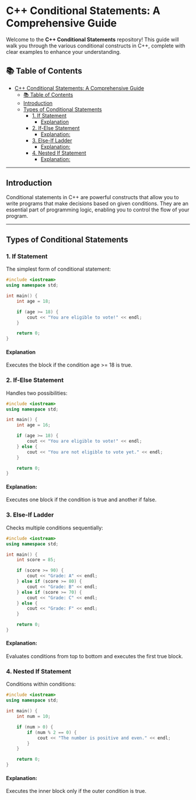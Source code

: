 # C++ Conditional Statements: A Comprehensive Guide

Welcome to the **C++ Conditional Statements** repository! This guide will walk you through the various conditional constructs in C++, complete with clear examples to enhance your understanding.

## 📚 Table of Contents
- [C++ Conditional Statements: A Comprehensive Guide](#c-conditional-statements-a-comprehensive-guide)
  - [📚 Table of Contents](#-table-of-contents)
  - [Introduction](#introduction)
  - [Types of Conditional Statements](#types-of-conditional-statements)
    - [1. If Statement](#1-if-statement)
      - [Explanation](#explanation)
    - [2. If-Else Statement](#2-if-else-statement)
      - [Explanation:](#explanation-1)
    - [3. Else-If Ladder](#3-else-if-ladder)
      - [Explanation:](#explanation-2)
    - [4. Nested If Statement](#4-nested-if-statement)
      - [Explanation:](#explanation-3)

---

## Introduction

Conditional statements in C++ are powerful constructs that allow you to write programs that make decisions based on given conditions. They are an essential part of programming logic, enabling you to control the flow of your program.

---

## Types of Conditional Statements

### 1. If Statement
The simplest form of conditional statement:
```cpp
#include <iostream>
using namespace std;

int main() {
    int age = 18;

    if (age >= 18) {
        cout << "You are eligible to vote!" << endl;
    }

    return 0;
}
```
#### Explanation
Executes the block if the condition age >= 18 is true.

### 2. If-Else Statement
Handles two possibilities:
```cpp
#include <iostream>
using namespace std;

int main() {
    int age = 16;

    if (age >= 18) {
        cout << "You are eligible to vote!" << endl;
    } else {
        cout << "You are not eligible to vote yet." << endl;
    }

    return 0;
}
```
#### Explanation: 
Executes one block if the condition is true and another if false.

### 3. Else-If Ladder
Checks multiple conditions sequentially:
```cpp
#include <iostream>
using namespace std;

int main() {
    int score = 85;

    if (score >= 90) {
        cout << "Grade: A" << endl;
    } else if (score >= 80) {
        cout << "Grade: B" << endl;
    } else if (score >= 70) {
        cout << "Grade: C" << endl;
    } else {
        cout << "Grade: F" << endl;
    }

    return 0;
}
```

#### Explanation: 
Evaluates conditions from top to bottom and executes the first true block.

### 4. Nested If Statement
Conditions within conditions:

```cpp
#include <iostream>
using namespace std;

int main() {
    int num = 10;

    if (num > 0) {
        if (num % 2 == 0) {
            cout << "The number is positive and even." << endl;
        }
    }

    return 0;
}
```
#### Explanation: 
Executes the inner block only if the outer condition is true.




